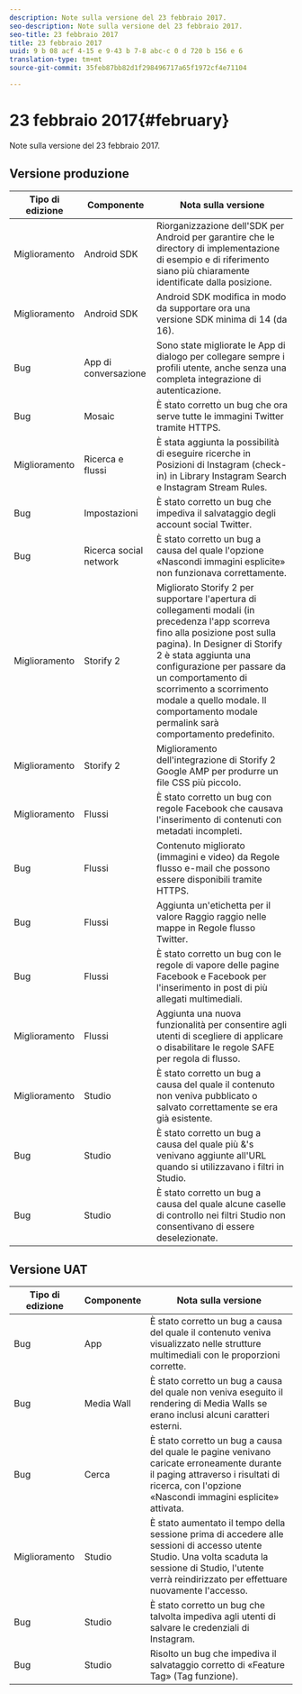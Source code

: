 ```yaml
---
description: Note sulla versione del 23 febbraio 2017.
seo-description: Note sulla versione del 23 febbraio 2017.
seo-title: 23 febbraio 2017
title: 23 febbraio 2017
uuid: 9 b 08 acf 4-15 e 9-43 b 7-8 abc-c 0 d 720 b 156 e 6
translation-type: tm+mt
source-git-commit: 35feb87bb82d1f298496717a65f1972cf4e71104

---
```



# 23 febbraio 2017{#february}

Note sulla versione del 23 febbraio 2017.

## Versione produzione

| **Tipo di edizione** | **Componente** | **Nota sulla versione** |
|---|---|---|
| Miglioramento | Android SDK | Riorganizzazione dell'SDK per Android per garantire che le directory di implementazione di esempio e di riferimento siano più chiaramente identificate dalla posizione. |
| Miglioramento | Android SDK | Android SDK modifica in modo da supportare ora una versione SDK minima di 14 (da 16). |
| Bug | App di conversazione | Sono state migliorate le App di dialogo per collegare sempre i profili utente, anche senza una completa integrazione di autenticazione. |
| Bug | Mosaic | È stato corretto un bug che ora serve tutte le immagini Twitter tramite HTTPS. |
| Miglioramento | Ricerca e flussi | È stata aggiunta la possibilità di eseguire ricerche in Posizioni di Instagram (check-in) in Library Instagram Search e Instagram Stream Rules. |
| Bug | Impostazioni | È stato corretto un bug che impediva il salvataggio degli account social Twitter. |
| Bug | Ricerca social network | È stato corretto un bug a causa del quale l'opzione «Nascondi immagini esplicite» non funzionava correttamente. |
| Miglioramento | Storify 2 | Migliorato Storify 2 per supportare l'apertura di collegamenti modali (in precedenza l'app scorreva fino alla posizione post sulla pagina). In Designer di Storify 2 è stata aggiunta una configurazione per passare da un comportamento di scorrimento a scorrimento modale a quello modale. Il comportamento modale permalink sarà comportamento predefinito. |
| Miglioramento | Storify 2 | Miglioramento dell'integrazione di Storify 2 Google AMP per produrre un file CSS più piccolo. |
| Miglioramento | Flussi | È stato corretto un bug con regole Facebook che causava l'inserimento di contenuti con metadati incompleti. |
| Bug | Flussi | Contenuto migliorato (immagini e video) da Regole flusso e-mail che possono essere disponibili tramite HTTPS. |
| Bug | Flussi | Aggiunta un'etichetta per il valore Raggio raggio nelle mappe in Regole flusso Twitter. |
| Bug | Flussi | È stato corretto un bug con le regole di vapore delle pagine Facebook e Facebook per l'inserimento in post di più allegati multimediali. |
| Miglioramento | Flussi | Aggiunta una nuova funzionalità per consentire agli utenti di scegliere di applicare o disabilitare le regole SAFE per regola di flusso. |
| Miglioramento | Studio | È stato corretto un bug a causa del quale il contenuto non veniva pubblicato o salvato correttamente se era già esistente. |
| Bug | Studio | È stato corretto un bug a causa del quale più &'s venivano aggiunte all'URL quando si utilizzavano i filtri in Studio. |
| Bug | Studio | È stato corretto un bug a causa del quale alcune caselle di controllo nei filtri Studio non consentivano di essere deselezionate. |

## Versione UAT

| **Tipo di edizione** | **Componente** | **Nota sulla versione** |
|---|---|---|
| Bug | App | È stato corretto un bug a causa del quale il contenuto veniva visualizzato nelle strutture multimediali con le proporzioni corrette. |
| Bug | Media Wall | È stato corretto un bug a causa del quale non veniva eseguito il rendering di Media Walls se erano inclusi alcuni caratteri esterni. |
| Bug | Cerca | È stato corretto un bug a causa del quale le pagine venivano caricate erroneamente durante il paging attraverso i risultati di ricerca, con l'opzione «Nascondi immagini esplicite» attivata. |
| Miglioramento | Studio | È stato aumentato il tempo della sessione prima di accedere alle sessioni di accesso utente Studio. Una volta scaduta la sessione di Studio, l'utente verrà reindirizzato per effettuare nuovamente l'accesso. |
| Bug | Studio | È stato corretto un bug che talvolta impediva agli utenti di salvare le credenziali di Instagram. |
| Bug | Studio | Risolto un bug che impediva il salvataggio corretto di «Feature Tag» (Tag funzione). |

